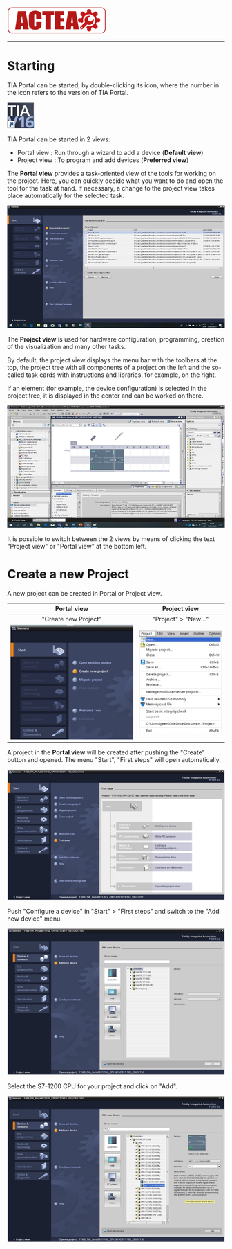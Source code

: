 
![ACTEA](/Logo_ACTEA_2.png)
_____________________________________
# Starting
TIA Portal can be started, by double-clicking its icon, where the number in the icon refers to the version of TIA Portal. <br>

![Icon TIA Portal V16](../Ad03/Images/Icon_TIA_V16.jpg)

TIA Portal can be started in 2 views:
- Portal view : Run through a wizard to add a device (**Default view**)
- Project view : To program and add devices (**Preferred view**)

The **Portal view** provides a task-oriented view of the tools for working on the project. Here, you can quickly decide what you want to do and open the tool for the task at hand. If necessary, a change to the project view takes place automatically for the selected task.

![Portal view](../Ad03/Images/TIA_Portal_View.jpg "Portal View")

The **Project view** is used for hardware configuration, programming, creation of the visualization and many other tasks.

By default, the project view displays the menu bar with the toolbars at the top, the project tree with all components of a project on the left and the so-called task cards with instructions and libraries, for example, on the right.

If an element (for example, the device configuration) is selected in the project tree, it is displayed in the center and can be worked on there.

![Project view](../Ad03/Images/TIA_Project_View.jpg "Project View")

It is possible to switch between the 2 views by means of clicking the text "Project view" or "Portal view" at the bottom left.

# Create a new Project
A new project can be created in Portal or Project view.

Portal view  |  Project view
:--:|:--:
"Create new Project"  |  "Project" > "New..."
![Create new TIA Project](../Ad03/Images/Create_new_project.jpg) | ![New TIA Project](../Ad03/Images/TIA_new_project.jpg)

A project in the **Portal view** will be created after pushing the "Create" button and opened. The menu "Start", "First steps" will open automatically.

![First steps](../Ad03/Images/First_steps.jpg)

Push "Configure a device" in "Start" > "First steps" and switch to the "Add new device" menu.

![Add new device](../Ad03/Images/Add_new_device.jpg)

Select the S7-1200 CPU for your project and click on "Add".

![Select new device](../Ad03/Images/Select_new_device.jpg)
